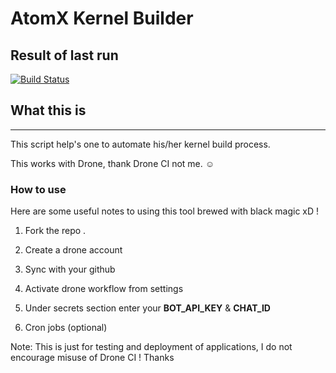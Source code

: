 # AtomX Kernel Builder

## Result of last run ##
[![Build Status](https://cloud.drone.io/api/badges/Divyanshu-Modi/AtomX-Kernel-Builder/status.svg?ref=refs/heads/main)](https://cloud.drone.io/Divyanshu-Modi/AtomX-Kernel-Builder)

## What this is ##
---------------------------------------------------------------------
This script help's one to automate his/her kernel build process.

This works with Drone, thank Drone CI not me. ☺️

### How to use ###

Here are some useful notes to using this tool brewed with black magic xD !

1. Fork the repo .

2. Create a drone account

3. Sync with your github

4. Activate drone workflow from settings 

5. Under secrets section enter your **BOT_API_KEY** & **CHAT_ID**

6. Cron jobs (optional)
 
Note: This is just for testing and deployment of applications, I do not encourage misuse of Drone CI ! Thanks

